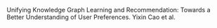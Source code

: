 Unifying Knowledge Graph Learning and Recommendation: Towards a Better Understanding of User Preferences. Yixin Cao et al. 

